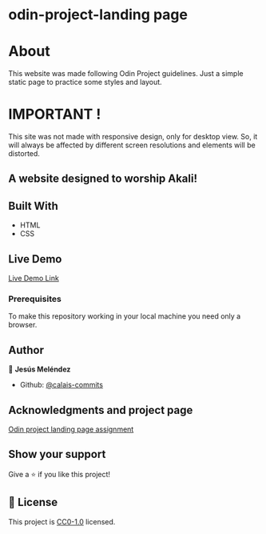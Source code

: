 # odin-project-landing page

# About

This website was made following Odin Project guidelines. Just a simple static page to practice some styles and layout. 

# IMPORTANT !

This site was not made with responsive design, only for desktop view. So, it will always be affected by different screen resolutions and elements will be distorted.

## A website designed to worship Akali!


## Built With

- HTML
- CSS

## Live Demo

[Live Demo Link](https://calais-commits.github.io/odin-landing-page/)

### Prerequisites
To make this repository working in your local machine you need only a browser.

## Author

👤 **Jesús Meléndez**

- Github: [@calais-commits](https://github.com/calais-commits)

## Acknowledgments and project page

[Odin project landing page assignment](https://www.theodinproject.com/lessons/foundations-landing-page)

## Show your support

Give a ⭐️ if you like this project!

## 📝 License

This project is [CC0-1.0](LICENSE) licensed. 
